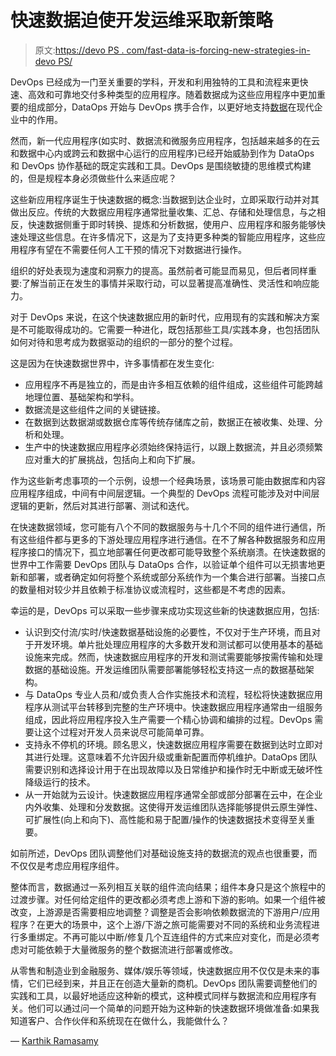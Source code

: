 # 快速数据迫使开发运维采取新策略

> 原文:[https://devo PS . com/fast-data-is-forcing-new-strategies-in-devo PS/](https://devops.com/fast-data-is-forcing-new-strategies-in-devops/)

DevOps 已经成为一门至关重要的学科，开发和利用独特的工具和流程来更快速、高效和可靠地交付多种类型的应用程序。随着数据成为这些应用程序中更加重要的组成部分，DataOps 开始与 DevOps 携手合作，以更好地支持[数据](https://devops.com/rethinking-data-management-in-a-devops-environment/)在现代企业中的作用。

然而，新一代应用程序(如实时、数据流和微服务应用程序，包括越来越多的在云和数据中心内或跨云和数据中心运行的应用程序)已经开始威胁到作为 DataOps 和 DevOps 协作基础的既定实践和工具。DevOps 是围绕敏捷的思维模式构建的，但是规程本身必须做些什么来适应呢？

这些新应用程序诞生于快速数据的概念:当数据到达企业时，立即采取行动并对其做出反应。传统的大数据应用程序通常批量收集、汇总、存储和处理信息，与之相反，快速数据侧重于即时转换、提炼和分析数据，使用户、应用程序和服务能够快速处理这些信息。在许多情况下，这是为了支持更多种类的智能应用程序，这些应用程序有望在不需要任何人工干预的情况下对数据进行操作。

组织的好处表现为速度和洞察力的提高。虽然前者可能显而易见，但后者同样重要:了解当前正在发生的事情并采取行动，可以显著提高准确性、灵活性和响应能力。

对于 DevOps 来说，在这个快速数据应用的新时代，应用现有的实践和解决方案是不可能取得成功的。它需要一种进化，既包括那些工具/实践本身，也包括团队如何对待和思考成为数据驱动的组织的一部分的整个过程。

这是因为在快速数据世界中，许多事情都在发生变化:

*   应用程序不再是独立的，而是由许多相互依赖的组件组成，这些组件可能跨越地理位置、基础架构和学科。
*   数据流是这些组件之间的关键链接。
*   在数据到达数据湖或数据仓库等传统存储库之前，数据正在被收集、处理、分析和处理。
*   生产中的快速数据应用程序必须始终保持运行，以跟上数据流，并且必须频繁应对重大的扩展挑战，包括向上和向下扩展。

作为这些新考虑事项的一个示例，设想一个经典场景，该场景可能由数据库和内容应用程序组成，中间有中间层逻辑。一个典型的 DevOps 流程可能涉及对中间层逻辑的更新，然后对其进行部署、测试和迭代。

在快速数据领域，您可能有八个不同的数据服务与十几个不同的组件进行通信，所有这些组件都与更多的下游处理应用程序进行通信。在不了解各种数据服务和应用程序接口的情况下，孤立地部署任何更改都可能导致整个系统崩溃。在快速数据的世界中工作需要 DevOps 团队与 DataOps 合作，以验证单个组件可以无损害地更新和部署，或者确定如何将整个系统或部分系统作为一个集合进行部署。当接口点的数量相对较少并且依赖于标准协议或流程时，这些都是不考虑的因素。

幸运的是，DevOps 可以采取一些步骤来成功实现这些新的快速数据应用，包括:

*   认识到交付流/实时/快速数据基础设施的必要性，不仅对于生产环境，而且对于开发环境。单片批处理应用程序的大多数开发和测试都可以使用基本的基础设施来完成。然而，快速数据应用程序的开发和测试需要能够按需传输和处理数据的基础设施。开发运维团队需要部署能够轻松支持这一点的数据基础架构。
*   与 DataOps 专业人员和/或负责人合作实施技术和流程，轻松将快速数据应用程序从测试平台转移到完整的生产环境中。快速数据应用程序通常由一组服务组成，因此将应用程序投入生产需要一个精心协调和编排的过程。DevOps 需要让这个过程对开发人员来说尽可能简单可靠。
*   支持永不停机的环境。顾名思义，快速数据应用程序需要在数据到达时立即对其进行处理。这意味着不允许因升级或重新配置而停机维护。DataOps 团队需要识别和选择设计用于在出现故障以及日常维护和操作时无中断或无破坏性降级运行的技术。
*   从一开始就为云设计。快速数据应用程序通常全部或部分部署在云中，在企业内外收集、处理和分发数据。这使得开发运维团队选择能够提供云原生弹性、可扩展性(向上和向下)、高性能和易于配置/操作的快速数据技术变得至关重要。

如前所述，DevOps 团队调整他们对基础设施支持的数据流的观点也很重要，而不仅仅是考虑应用程序组件。

整体而言，数据通过一系列相互关联的组件流向结果；组件本身只是这个旅程中的过渡步骤。对任何给定组件的更改都必须考虑上游和下游的影响。如果一个组件被改变，上游源是否需要相应地调整？调整是否会影响依赖数据流的下游用户/应用程序？在更大的场景中，这个上游/下游之旅可能需要对不同的系统和业务流程进行多重绑定。不再可能以中断/修复几个互连组件的方式来应对变化，而是必须考虑对可能依赖于大量微服务的整个数据流进行部署或修改。

从零售和制造业到金融服务、媒体/娱乐等领域，快速数据应用不仅仅是未来的事情，它们已经到来，并且正在创造大量新的商机。DevOps 团队需要调整他们的实践和工具，以最好地适应这种新的模式，这种模式同样与数据流和应用程序有关。他们可以通过问一个简单的问题开始为这种新的快速数据环境做准备:如果我知道客户、合作伙伴和系统现在在做什么，我能做什么？

— [Karthik Ramasamy](https://devops.com/author/karthik-ramasamy/)
